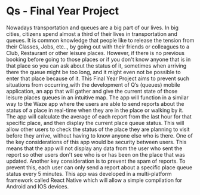 # Qs - Final Year Project

Nowadays transportation and queues are a big part of our lives. In big cities, citizens spend almost a third of their lives in transportation and queues. 
It is common knowledge that people like to release the tension from their Classes, Jobs, etc.., by going out with their friends or colleagues to a Club, Restaurant or other leisure places. 
However, if there is no previous booking before going to those places or if you don't know anyone that is in that place so you can ask about the status of it, sometimes when arriving there the queue might be too long, and it might even not be possible to enter that place because of it. 
This Final Year Project aims to prevent such situations from occurring,with the development of Q’s (queues) mobile application, an app that will gather and give the current state of those leisure places queues in an intuitive map.
The app will function in a similar way to the Waze app where the users are able to send reports about the status of a place in real-time when they are in the place or walking by it. 
The app will calculate the average of each report from the last hour for that specific place, and then display the current place queue status. 
This will allow other users to check the status of the place they are planning to visit before they arrive, without having to know anyone else who is there.
One of the key considerations of this app would be security between users. This means that the app will not display any data from the user who sent the report so other users don't see who is or has been on the place that was updated. 
Another key consideration is to prevent the spam of reports. To prevent this, each user can only send a report about a specific place queue status every 5 minutes.
This app was developed in a multi-platform framework called React Native which will allow a simple compilation for Android and IOS devices.

